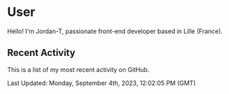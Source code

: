# User

Hello! I'm Jordan-T, passionate front-end developer based in Lille (France).

## Recent Activity

This is a list of my most recent activity on GitHub.

<!--RECENT_ACTIVITY:start-->
<!--RECENT_ACTIVITY:end-->

<!--RECENT_ACTIVITY:last_update-->
Last Updated: Monday, September 4th, 2023, 12:02:05 PM (GMT)
<!--RECENT_ACTIVITY:last_update_end-->
